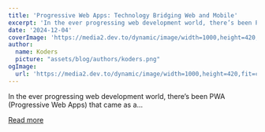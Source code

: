 ```yaml
---
title: 'Progressive Web Apps: Technology Bridging Web and Mobile'
excerpt: 'In the ever progressing web development world, there’s been PWA (Progressive Web Apps) that came as a...'
date: '2024-12-04'
coverImage: 'https://media2.dev.to/dynamic/image/width=1000,height=420,fit=cover,gravity=auto,format=auto/https%3A%2F%2Fdev-to-uploads.s3.amazonaws.com%2Fuploads%2Farticles%2Fuveeanpxblzgp9aninva.png'
author:
  name: Koders
  picture: "assets/blog/authors/koders.png"
ogImage:
  url: 'https://media2.dev.to/dynamic/image/width=1000,height=420,fit=cover,gravity=auto,format=auto/https%3A%2F%2Fdev-to-uploads.s3.amazonaws.com%2Fuploads%2Farticles%2Fuveeanpxblzgp9aninva.png'
---
```


In the ever progressing web development world, there’s been PWA (Progressive Web Apps) that came as a...

[Read more](https://dev.to/mukhilpadmanabhan/progressive-web-apps-technology-bridging-web-and-mobile-41pa)
